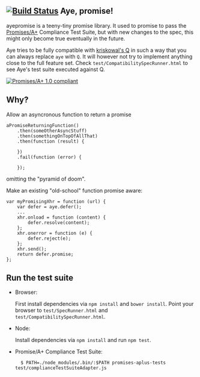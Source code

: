 [![Build Status](https://secure.travis-ci.org/cburgmer/ayepromise.png?branch=master)](http://travis-ci.org/cburgmer/ayepromise)
Aye, promise!
-------------

ayepromise is a teeny-tiny promise library. It used to promise to pass the [Promises/A+](http://promises-aplus.github.io/promises-spec/) Compliance Test Suite, but with new changes to the spec, this might only become true eventually in the future.

Aye tries to be fully compatible with [kriskowal's Q](https://github.com/kriskowal/q) in such a way that you can always replace ```aye``` with ```Q```. It will however not try to implement anything close to the full feature set. Check ```test/CompatibilitySpecRunner.html``` to see Aye's test suite executed against Q.

[![Promises/A+ 1.0 compliant](http://promisesaplus.com/assets/logo-small.png)](http://promisesaplus.com/)

Why?
----

Allow an asyncronous function to return a promise

    aPromiseReturningFunction()
        .then(someOtherAsyncStuff)
        .then(somethingOnTopOfAllThat)
        .then(function (result) {

        })
        .fail(function (error) {

        });

omitting the "pyramid of doom".

Make an existing "old-school" function promise aware:

    var myPromisingXhr = function (url) {
        var defer = aye.defer();
        ...
        xhr.onload = function (content) {
            defer.resolve(content);
        };
        xhr.onerror = function (e) {
            defer.reject(e);
        };
        xhr.send();
        return defer.promise;
    };

Run the test suite
------------------

* Browser:

    First install dependencies via ```npm install``` and ```bower install```. Point your browser to ```test/SpecRunner.html``` and ```test/CompatibilitySpecRunner.html```.

* Node:

    Install dependencies via ```npm install``` and run ```npm test```.

* Promise/A+ Compliance Test Suite:

        $ PATH=./node_modules/.bin/:$PATH promises-aplus-tests test/complianceTestSuiteAdapter.js
